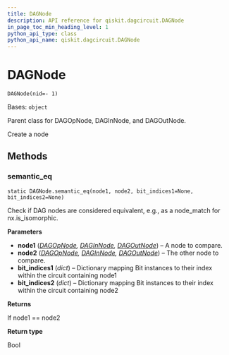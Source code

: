 ```yaml
---
title: DAGNode
description: API reference for qiskit.dagcircuit.DAGNode
in_page_toc_min_heading_level: 1
python_api_type: class
python_api_name: qiskit.dagcircuit.DAGNode
---
```


# DAGNode

<span id="qiskit.dagcircuit.DAGNode" />

`DAGNode(nid=- 1)`

Bases: `object`

Parent class for DAGOpNode, DAGInNode, and DAGOutNode.

Create a node

## Methods

### semantic\_eq

<span id="qiskit.dagcircuit.DAGNode.semantic_eq" />

`static DAGNode.semantic_eq(node1, node2, bit_indices1=None, bit_indices2=None)`

Check if DAG nodes are considered equivalent, e.g., as a node\_match for nx.is\_isomorphic.

**Parameters**

*   **node1** ([*DAGOpNode*](qiskit.dagcircuit.DAGOpNode "qiskit.dagcircuit.DAGOpNode")*,* [*DAGInNode*](qiskit.dagcircuit.DAGInNode "qiskit.dagcircuit.DAGInNode")*,* [*DAGOutNode*](qiskit.dagcircuit.DAGOutNode "qiskit.dagcircuit.DAGOutNode")) – A node to compare.
*   **node2** ([*DAGOpNode*](qiskit.dagcircuit.DAGOpNode "qiskit.dagcircuit.DAGOpNode")*,* [*DAGInNode*](qiskit.dagcircuit.DAGInNode "qiskit.dagcircuit.DAGInNode")*,* [*DAGOutNode*](qiskit.dagcircuit.DAGOutNode "qiskit.dagcircuit.DAGOutNode")) – The other node to compare.
*   **bit\_indices1** (*dict*) – Dictionary mapping Bit instances to their index within the circuit containing node1
*   **bit\_indices2** (*dict*) – Dictionary mapping Bit instances to their index within the circuit containing node2

**Returns**

If node1 == node2

**Return type**

Bool

